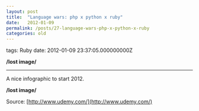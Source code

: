 ```yaml
---
layout: post
title:  "Language wars: php x python x ruby"
date:   2012-01-09
permalink: /posts/27-language-wars-php-x-python-x-ruby
categories: old
---
```


tags: Ruby date: 2012-01-09 23:37:05.000000000Z

**/lost image/**

******************************************************

A nice infographic to start 2012.

**/lost image/**

Source: [http://www.udemy.com/](http://www.udemy.com/)
